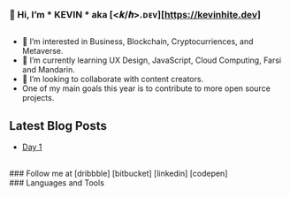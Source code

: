 ### 👋 Hi, I’m * KEVIN * aka [<𝒌/𝒉>.ᴅᴇᴠ][https://kevinhite.dev]
##  
- 👀 I’m interested in Business, Blockchain, Cryptocurriences, and Metaverse.
- 🌱 I’m currently learning UX Design, JavaScript, Cloud Computing, Farsi and Mandarin.
- 💞️ I’m looking to collaborate with content creators.
- One of my main goals this year is to contribute to more open source projects.

## Latest Blog Posts
<!-- BLOG-POST-LIST:START -->
- [Day 1](https://journal.kevinhite.dev/post/672935506308431872)
<!-- BLOG-POST-LIST:END -->

<!---
kevinhitedev/kevinhitedev is a ✨ special ✨ repository because its `README.md` (this file) appears on your GitHub profile.
You can click the Preview link to take a look at your changes.
--->
<br/>
### Follow me at
[dribbble]
[bitbucket]
[linkedin]
[codepen]
      <a class="" href="https://dribbble.com/kevinhitedev/" title="KEVINHITE.DEV on Dribbble"><i class="fa fa-dribbble" aria-hidden="true"></i></a>
       <a class="" href="https://github.com/kevhite/" title="KEVINHITE.DEV on GitHub"><i class="fa fa-github" aria-hidden="true"></i></a>&nbsp;
      <a class="" href="https://bitbucket.org/kevhite/" title="KEVINHITE.DEV on BitBucket"><i class="fa fa-bitbucket" aria-hidden="true"></i></a>&nbsp;
      <a class="" href="https://linkedin.com/in/kevhite/" title="KEVINHITE.DEV on LinkedIn"><i class="fa fa-linkedin" aria-hidden="true"></i></a>&nbsp;
      <a class="" href="https://codepen.io/kevinhitedev/" title="KEVINHITE.DEV on CodePen"><i class="fa fa-codepen" aria-hidden="true"></i></a>&nbsp;
      <a class="" href="https://jsfiddle.net/user/kevinhitedev/" title="KEVINHITE.DEV on JsFiddle"><i class="fa fa-jsfiddle" aria-hidden="true"></i></a>


<br/>
### Languages and Tools
